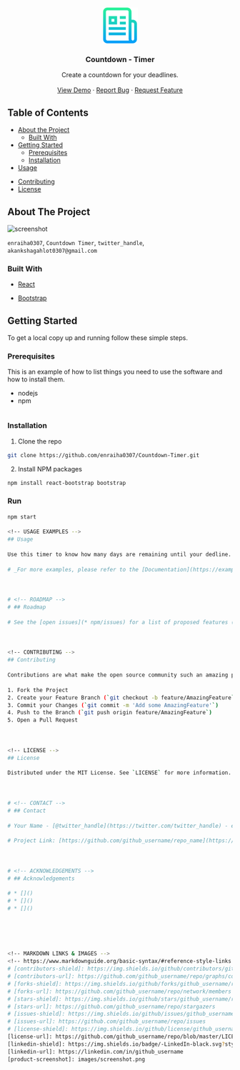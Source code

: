 <!--
*** Thanks for checking out this README Template. If you have a suggestion that would
*** make this better, please fork the repo and create a pull request or simply open
*** an issue with the tag "enhancement".
*** Thanks again! Now go create something AMAZING! :D
***
***
***
*** To avoid retyping too much info. Do a search and replace for the following:
*** github_username, repo_name, twitter_handle, email
-->





<!-- PROJECT SHIELDS -->
<!--
*** I'm using markdown "reference style" links for readability.
*** Reference links are enclosed in brackets [ ] instead of parentheses ( ).
*** See the bottom of this document for the declaration of the reference variables
*** for contributors-url, forks-url, etc. This is an optional, concise syntax you may use.
*** https://www.markdownguide.org/basic-syntax/#reference-style-links
-->
<!-- [![Contributors][contributors-shield]][contributors-url]
[![Forks][forks-shield]][forks-url]
[![Stargazers][stars-shield]][stars-url]
[![Issues][issues-shield]][issues-url]
[![MIT License][license-shield]][license-url]
[![LinkedIn][linkedin-shield]][linkedin-url] -->



<!-- PROJECT LOGO -->
<br />
<p align="center">
  <a href="https://github.com/github_username/repo_name">
    <img src="images/logo.png" alt="Logo" width="80" height="80">
  </a>

  <h3 align="center">Countdown - Timer</h3>

  <p align="center">
    Create a countdown for your deadlines.
    <br />
    <!-- <a href="https://github.com/github_username/repo_name"><strong>Explore the docs »</strong></a>
    <br /> -->
    <br />
    <a href="https://github.com/enraiha0307/Countdown-Timer">View Demo</a>
    ·
    <a href="https://github.com/enraiha0307/Countdown-Timer/issues">Report Bug</a>
    ·
    <a href="https://github.com/enraiha0307/Countdown-Timer/issues">Request Feature</a>
  </p>
</p>



<!-- TABLE OF CONTENTS -->
## Table of Contents

* [About the Project](#about-the-project)
  * [Built With](#built-with)
* [Getting Started](#getting-started)
  * [Prerequisites](#prerequisites)
  * [Installation](#installation)
* [Usage](#usage)
<!-- * [Roadmap](#roadmap) -->
* [Contributing](#contributing)
* [License](#license)
<!-- * [Contact](#contact) -->
<!-- * [Acknowledgements](#acknowledgements) -->



<!-- ABOUT THE PROJECT -->
## About The Project

![screenshot](https://user-images.githubusercontent.com/26249973/91687743-26591380-eb7e-11ea-992d-58a7f6d8c3b5.png)



`enraiha0307`, `Countdown Timer`, `twitter_handle`, `akankshagahlot0307@gmail.com`


### Built With

* [React](https://reactjs.org/)

* [Bootstrap](https://getbootstrap.com/)




<!-- GETTING STARTED -->
## Getting Started

To get a local copy up and running follow these simple steps.

### Prerequisites

This is an example of how to list things you need to use the software and how to install them.

* nodejs
* npm
```sh

```

### Installation

1. Clone the repo
```sh
git clone https://github.com/enraiha0307/Countdown-Timer.git
```
2. Install NPM packages
```sh
npm install react-bootstrap bootstrap
```

### Run
```sh
npm start

<!-- USAGE EXAMPLES -->
## Usage

Use this timer to know how many days are remaining until your dedline.

# _For more examples, please refer to the [Documentation](https://example.com)_



# <!-- ROADMAP -->
# ## Roadmap

# See the [open issues](* npm/issues) for a list of proposed features (and known issues).



<!-- CONTRIBUTING -->
## Contributing

Contributions are what make the open source community such an amazing place to be learn, inspire, and create. Any contributions you make are **greatly appreciated**.

1. Fork the Project
2. Create your Feature Branch (`git checkout -b feature/AmazingFeature`)
3. Commit your Changes (`git commit -m 'Add some AmazingFeature'`)
4. Push to the Branch (`git push origin feature/AmazingFeature`)
5. Open a Pull Request



<!-- LICENSE -->
## License

Distributed under the MIT License. See `LICENSE` for more information.



# <!-- CONTACT -->
# ## Contact

# Your Name - [@twitter_handle](https://twitter.com/twitter_handle) - email

# Project Link: [https://github.com/github_username/repo_name](https://github.com/github_username/repo_name)



# <!-- ACKNOWLEDGEMENTS -->
# ## Acknowledgements

# * []()
# * []()
# * []()





<!-- MARKDOWN LINKS & IMAGES -->
<!-- https://www.markdownguide.org/basic-syntax/#reference-style-links -->
# [contributors-shield]: https://img.shields.io/github/contributors/github_username/repo.svg?style=flat-square
# [contributors-url]: https://github.com/github_username/repo/graphs/contributors
# [forks-shield]: https://img.shields.io/github/forks/github_username/repo.svg?style=flat-square
# [forks-url]: https://github.com/github_username/repo/network/members
# [stars-shield]: https://img.shields.io/github/stars/github_username/repo.svg?style=flat-square
# [stars-url]: https://github.com/github_username/repo/stargazers
# [issues-shield]: https://img.shields.io/github/issues/github_username/repo.svg?style=flat-square
# [issues-url]: https://github.com/github_username/repo/issues
# [license-shield]: https://img.shields.io/github/license/github_username/repo.svg?style=flat-square
[license-url]: https://github.com/github_username/repo/blob/master/LICENSE.txt
[linkedin-shield]: https://img.shields.io/badge/-LinkedIn-black.svg?style=flat-square&logo=linkedin&colorB=555
[linkedin-url]: https://linkedin.com/in/github_username
[product-screenshot]: images/screenshot.png
